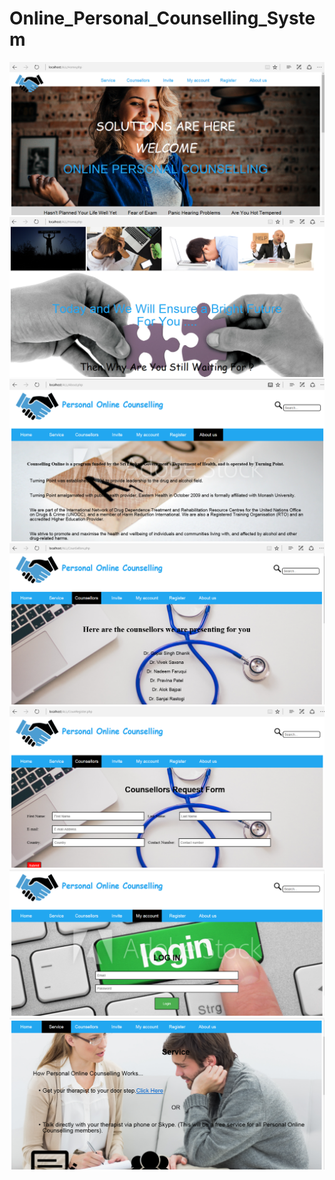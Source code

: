 # Online_Personal_Counselling_System
![](screenshots/homeone.png)
![](screenshots/hometwo.png)
![](screenshots/about.png)
![](screenshots/counsellors.png)
![](screenshots/request.png)
![](screenshots/login.png)
![](screenshots/service.png)


